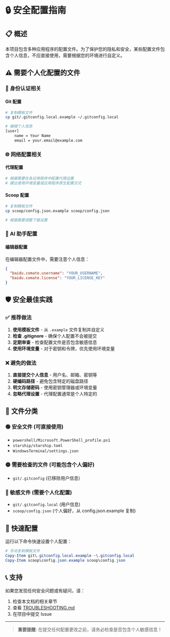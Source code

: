 # 🔒 安全配置指南

## 📋 概述

本项目包含多种应用程序的配置文件。为了保护您的隐私和安全，某些配置文件包含个人信息，不应直接使用，需要根据您的环境进行自定义。

## ⚠️ 需要个人化配置的文件

### 🔑 **身份认证相关**

#### Git 配置
```bash
# 复制模板文件
cp git/.gitconfig.local.example ~/.gitconfig.local

# 编辑个人信息
[user]
    name = Your Name
    email = your.email@example.com
```

### 🌐 **网络配置相关**

#### 代理配置
```bash
# 根据需要在各应用程序中配置代理设置
# 建议使用环境变量或应用程序原生配置方式
```

#### Scoop 配置
```bash
# 复制模板文件
cp scoop/config.json.example scoop/config.json

# 根据需要调整下载设置
```

### 🤖 **AI 助手配置**

#### 编辑器配置
在编辑器配置文件中，需要注意个人信息：

```json
{
  "baidu.comate.username": "YOUR_USERNAME",
  "baidu.comate.license": "YOUR_LICENSE_KEY"
}
```

## 🛡️ 安全最佳实践

### ✅ **推荐做法**

1. **使用模板文件** - 从 `.example` 文件复制并自定义
2. **检查 .gitignore** - 确保个人配置不会被提交
3. **定期审查** - 检查配置文件是否包含敏感信息
4. **使用环境变量** - 对于密钥和令牌，优先使用环境变量

### ❌ **避免的做法**

1. **直接提交个人信息** - 用户名、邮箱、密钥等
2. **硬编码路径** - 避免包含特定的磁盘路径
3. **明文存储密码** - 使用密钥管理器或环境变量
4. **忽略代理设置** - 代理配置通常是个人特定的

## 📁 文件分类

### 🟢 **安全文件** (可直接使用)
- `powershell/Microsoft.PowerShell_profile.ps1`
- `starship/starship.toml`
- `WindowsTerminal/settings.json`


### 🟡 **需要检查的文件** (可能包含个人偏好)
- `git/.gitconfig` (已移除用户信息)

### 🔴 **敏感文件** (需要个人化配置)
- `git/.gitconfig.local` (用户信息)
- `scoop/config.json` (个人偏好，从 config.json.example 复制)

## 🚀 快速配置

运行以下命令快速设置个人配置：

```powershell
# 手动复制模板文件
Copy-Item git\.gitconfig.local.example ~\.gitconfig.local
Copy-Item scoop\config.json.example scoop\config.json
```

## 📞 支持

如果您发现任何安全问题或有疑问，请：

1. 检查本文档的相关章节
2. 查看 [TROUBLESHOOTING.md](TROUBLESHOOTING.md)
3. 在项目中提交 Issue

---

> **重要提醒**: 在提交任何配置更改之前，请务必检查是否包含个人敏感信息！